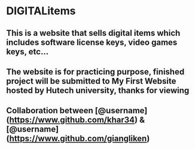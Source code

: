 # DIGITALitems
## This is a website that sells digital items which includes software license keys, video games keys, etc...

## The website is for practicing purpose, finished project will be submitted to My First Website hosted by Hutech university, thanks for viewing 
## Collaboration between [@username] (https://www.github.com/khar34) & [@username] (https://www.github.com/giangliken)
